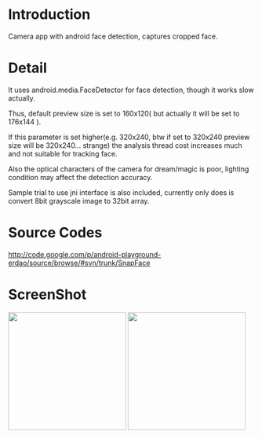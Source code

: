 # Introduction #
Camera app with android face detection, captures cropped face.

# Detail #
It uses android.media.FaceDetector for face detection, though it works slow actually.

Thus, default preview size is set to 160x120( but actually it will be set to 176x144 ).

If this parameter is set higher(e.g. 320x240, btw if set to 320x240 preview size will be 320x240... strange)
the analysis thread cost increases much and not suitable for tracking face.

Also the optical characters of the camera for dream/magic is poor, lighting condition may affect the detection accuracy.

Sample trial to use jni interface is also included, currently only does is convert 8bit grayscale image to 32bit array.

# Source Codes #
http://code.google.com/p/android-playground-erdao/source/browse/#svn/trunk/SnapFace

# ScreenShot #
<img src='http://android-playground-erdao.googlecode.com/svn/wiki/img/snapface_sc01.png' height='240'>
<img src='http://android-playground-erdao.googlecode.com/svn/wiki/img/snapface_sc02.png' height='240'>
